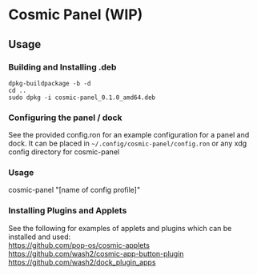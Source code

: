 # Cosmic Panel (WIP)

## Usage

### Building and Installing .deb

`dpkg-buildpackage -b -d`  
`cd ..`  
`sudo dpkg -i cosmic-panel_0.1.0_amd64.deb`  

### Configuring the panel / dock  
See the provided config.ron for an example configuration for a panel and dock. It can be placed in `~/.config/cosmic-panel/config.ron` or any xdg config directory for cosmic-panel

### Usage  
cosmic-panel "[name of config profile]"

### Installing Plugins and Applets  
See the following for examples of applets and plugins which can be installed and used:  
https://github.com/pop-os/cosmic-applets  
https://github.com/wash2/cosmic-app-button-plugin  
https://github.com/wash2/dock_plugin_apps  
 